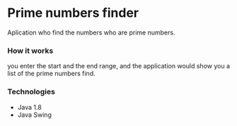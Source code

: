 # Prime numbers finder

Aplication who find the numbers who are prime numbers.

### How it works

you enter the start and the end range, and the application would show you a list
of the prime numbers find.

### Technologies
* Java 1.8
* Java Swing
